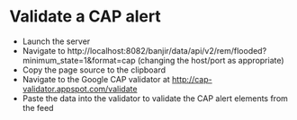# Validate a CAP alert

- Launch the server
- Navigate to http://localhost:8082/banjir/data/api/v2/rem/flooded?minimum_state=1&format=cap (changing the host/port as appropriate)
- Copy the page source to the clipboard
- Navigate to the Google CAP validator at http://cap-validator.appspot.com/validate
- Paste the data into the validator to validate the CAP alert elements from the feed
